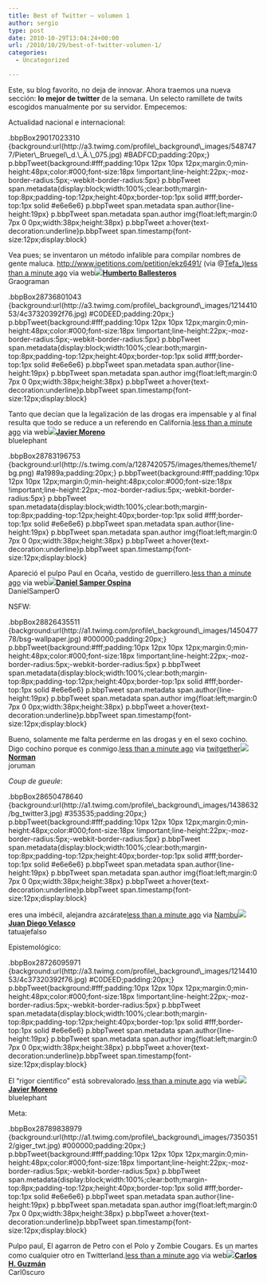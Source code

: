 ```yaml
---
title: Best of Twitter – volumen 1
author: sergio
type: post
date: 2010-10-29T13:04:24+00:00
url: /2010/10/29/best-of-twitter-volumen-1/
categories:
  - Uncategorized

---
```

Este, su blog favorito, no deja de innovar. Ahora traemos una nueva sección: **lo mejor de twitter** de la semana. Un selecto ramillete de twits escogidos manualmente por su servidor. Empecemos:

Actualidad nacional e internacional:
  
<!-- http://twitter.com/#!/Graograman/status/29017023310 --> .bbpBox29017023310 {background:url(http://a3.twimg.com/profile\_background\_images/5487477/Pieter\_Bruegel\_d.\_Ä.\_075.jpg) #BADFCD;padding:20px;} p.bbpTweet{background:#fff;padding:10px 12px 10px 12px;margin:0;min-height:48px;color:#000;font-size:18px !important;line-height:22px;-moz-border-radius:5px;-webkit-border-radius:5px} p.bbpTweet span.metadata{display:block;width:100%;clear:both;margin-top:8px;padding-top:12px;height:40px;border-top:1px solid #fff;border-top:1px solid #e6e6e6} p.bbpTweet span.metadata span.author{line-height:19px} p.bbpTweet span.metadata span.author img{float:left;margin:0 7px 0 0px;width:38px;height:38px} p.bbpTweet a:hover{text-decoration:underline}p.bbpTweet span.timestamp{font-size:12px;display:block} 

<div class='bbpBox29017023310'>
  <p class='bbpTweet'>
    Vea pues; se inventaron un método infalible para compilar nombres de gente maluca. <a href="http://www.ipetitions.com/petition/ekz6491/" rel="nofollow">http://www.ipetitions.com/petition/ekz6491/</a> (via @<a class="tweet-url username" href="http://twitter.com/Tefa_" rel="nofollow">Tefa_</a>)<span class='timestamp'><a title='Thu Oct 28 19:32:08 +0000 2010' href='http://twitter.com/#!/Graograman/status/29017023310'>less than a minute ago</a> via web</span><span class='metadata'><span class='author'><a href='http://twitter.com/Graograman'><img src='http://a2.twimg.com/profile_images/1136994442/paltwitter_normal.jpg' /></a><strong><a href='http://twitter.com/Graograman'>Humberto Ballesteros</a></strong><br />Graograman</span></span>
  </p>
</div>

<!-- end of tweet -->

<!-- http://twitter.com/#!/bluelephant/status/28736801043 --> .bbpBox28736801043 {background:url(http://a3.twimg.com/profile\_background\_images/121441053/4c37320392f76.jpg) #C0DEED;padding:20px;} p.bbpTweet{background:#fff;padding:10px 12px 10px 12px;margin:0;min-height:48px;color:#000;font-size:18px !important;line-height:22px;-moz-border-radius:5px;-webkit-border-radius:5px} p.bbpTweet span.metadata{display:block;width:100%;clear:both;margin-top:8px;padding-top:12px;height:40px;border-top:1px solid #fff;border-top:1px solid #e6e6e6} p.bbpTweet span.metadata span.author{line-height:19px} p.bbpTweet span.metadata span.author img{float:left;margin:0 7px 0 0px;width:38px;height:38px} p.bbpTweet a:hover{text-decoration:underline}p.bbpTweet span.timestamp{font-size:12px;display:block} 

<div class='bbpBox28736801043'>
  <p class='bbpTweet'>
    Tanto que decían que la legalización de las drogas era impensable y al final resulta que todo se reduce a un referendo en California.<span class='timestamp'><a title='Mon Oct 25 23:38:47 +0000 2010' href='http://twitter.com/#!/bluelephant/status/28736801043'>less than a minute ago</a> via web</span><span class='metadata'><span class='author'><a href='http://twitter.com/bluelephant'><img src='http://a2.twimg.com/profile_images/866452798/tumblr_l1369vkAmJ1qz8lbi_normal.jpg' /></a><strong><a href='http://twitter.com/bluelephant'>Javier Moreno</a></strong><br />bluelephant</span></span>
  </p>
</div>

<!-- end of tweet -->

<!-- http://twitter.com/#!/DanielSamperO/status/28783196753 --> .bbpBox28783196753 {background:url(http://s.twimg.com/a/1287420575/images/themes/theme1/bg.png) #a1989a;padding:20px;} p.bbpTweet{background:#fff;padding:10px 12px 10px 12px;margin:0;min-height:48px;color:#000;font-size:18px !important;line-height:22px;-moz-border-radius:5px;-webkit-border-radius:5px} p.bbpTweet span.metadata{display:block;width:100%;clear:both;margin-top:8px;padding-top:12px;height:40px;border-top:1px solid #fff;border-top:1px solid #e6e6e6} p.bbpTweet span.metadata span.author{line-height:19px} p.bbpTweet span.metadata span.author img{float:left;margin:0 7px 0 0px;width:38px;height:38px} p.bbpTweet a:hover{text-decoration:underline}p.bbpTweet span.timestamp{font-size:12px;display:block} 

<div class='bbpBox28783196753'>
  <p class='bbpTweet'>
    Apareció el pulpo Paul en Ocaña, vestido de guerrillero.<span class='timestamp'><a title='Tue Oct 26 12:00:07 +0000 2010' href='http://twitter.com/#!/DanielSamperO/status/28783196753'>less than a minute ago</a> via web</span><span class='metadata'><span class='author'><a href='http://twitter.com/DanielSamperO'><img src='http://a1.twimg.com/profile_images/856216389/danielsamper_normal.jpg' /></a><strong><a href='http://twitter.com/DanielSamperO'>Daniel Samper Ospina</a></strong><br />DanielSamperO</span></span>
  </p>
</div>

<!-- end of tweet -->

NSFW:
  
<!-- http://twitter.com/#!/joruman/status/28826435511 --> .bbpBox28826435511 {background:url(http://a1.twimg.com/profile\_background\_images/145047778/bsg-wallpaper.jpg) #000000;padding:20px;} p.bbpTweet{background:#fff;padding:10px 12px 10px 12px;margin:0;min-height:48px;color:#000;font-size:18px !important;line-height:22px;-moz-border-radius:5px;-webkit-border-radius:5px} p.bbpTweet span.metadata{display:block;width:100%;clear:both;margin-top:8px;padding-top:12px;height:40px;border-top:1px solid #fff;border-top:1px solid #e6e6e6} p.bbpTweet span.metadata span.author{line-height:19px} p.bbpTweet span.metadata span.author img{float:left;margin:0 7px 0 0px;width:38px;height:38px} p.bbpTweet a:hover{text-decoration:underline}p.bbpTweet span.timestamp{font-size:12px;display:block} 

<div class='bbpBox28826435511'>
  <p class='bbpTweet'>
    Bueno, solamente me falta perderme en las drogas y en el sexo cochino. Digo cochino porque es conmigo.<span class='timestamp'><a title='Tue Oct 26 21:21:25 +0000 2010' href='http://twitter.com/#!/joruman/status/28826435511'>less than a minute ago</a> via <a href="http://www.twitgether.com" rel="nofollow">twitgether</a></span><span class='metadata'><span class='author'><a href='http://twitter.com/joruman'><img src='http://a2.twimg.com/profile_images/1144279842/vlcsnap-2010-10-13-19h21m23s224_normal.png' /></a><strong><a href='http://twitter.com/joruman'>Norman</a></strong><br />joruman</span></span>
  </p>
</div>

<!-- end of tweet -->

_Coup de gueule_:
  
<!-- http://twitter.com/#!/tatuajefalso/status/28650478640 --> .bbpBox28650478640 {background:url(http://a1.twimg.com/profile\_background\_images/1438632/bg_twitter3.jpg) #353535;padding:20px;} p.bbpTweet{background:#fff;padding:10px 12px 10px 12px;margin:0;min-height:48px;color:#000;font-size:18px !important;line-height:22px;-moz-border-radius:5px;-webkit-border-radius:5px} p.bbpTweet span.metadata{display:block;width:100%;clear:both;margin-top:8px;padding-top:12px;height:40px;border-top:1px solid #fff;border-top:1px solid #e6e6e6} p.bbpTweet span.metadata span.author{line-height:19px} p.bbpTweet span.metadata span.author img{float:left;margin:0 7px 0 0px;width:38px;height:38px} p.bbpTweet a:hover{text-decoration:underline}p.bbpTweet span.timestamp{font-size:12px;display:block} 

<div class='bbpBox28650478640'>
  <p class='bbpTweet'>
    eres una imbécil, alejandra azcárate<span class='timestamp'><a title='Mon Oct 25 02:01:28 +0000 2010' href='http://twitter.com/#!/tatuajefalso/status/28650478640'>less than a minute ago</a> via <a href="http://www.nambu.com/" rel="nofollow">Nambu</a></span><span class='metadata'><span class='author'><a href='http://twitter.com/tatuajefalso'><img src='http://a2.twimg.com/profile_images/546367822/twitter-avatar_normal.jpg' /></a><strong><a href='http://twitter.com/tatuajefalso'>Juan Diego Velasco</a></strong><br />tatuajefalso</span></span>
  </p>
</div>

<!-- end of tweet -->

Epistemológico:
  
<!-- http://twitter.com/#!/bluelephant/status/28726095971 --> .bbpBox28726095971 {background:url(http://a3.twimg.com/profile\_background\_images/121441053/4c37320392f76.jpg) #C0DEED;padding:20px;} p.bbpTweet{background:#fff;padding:10px 12px 10px 12px;margin:0;min-height:48px;color:#000;font-size:18px !important;line-height:22px;-moz-border-radius:5px;-webkit-border-radius:5px} p.bbpTweet span.metadata{display:block;width:100%;clear:both;margin-top:8px;padding-top:12px;height:40px;border-top:1px solid #fff;border-top:1px solid #e6e6e6} p.bbpTweet span.metadata span.author{line-height:19px} p.bbpTweet span.metadata span.author img{float:left;margin:0 7px 0 0px;width:38px;height:38px} p.bbpTweet a:hover{text-decoration:underline}p.bbpTweet span.timestamp{font-size:12px;display:block} 

<div class='bbpBox28726095971'>
  <p class='bbpTweet'>
    El &#8220;rigor científico&#8221; está sobrevalorado.<span class='timestamp'><a title='Mon Oct 25 21:22:23 +0000 2010' href='http://twitter.com/#!/bluelephant/status/28726095971'>less than a minute ago</a> via web</span><span class='metadata'><span class='author'><a href='http://twitter.com/bluelephant'><img src='http://a2.twimg.com/profile_images/866452798/tumblr_l1369vkAmJ1qz8lbi_normal.jpg' /></a><strong><a href='http://twitter.com/bluelephant'>Javier Moreno</a></strong><br />bluelephant</span></span>
  </p>
</div>

<!-- end of tweet -->

Meta:
  
<!-- http://twitter.com/#!/Carl0scuro/status/28789838979 --> .bbpBox28789838979 {background:url(http://a1.twimg.com/profile\_background\_images/73503512/giger_twt.jpg) #000000;padding:20px;} p.bbpTweet{background:#fff;padding:10px 12px 10px 12px;margin:0;min-height:48px;color:#000;font-size:18px !important;line-height:22px;-moz-border-radius:5px;-webkit-border-radius:5px} p.bbpTweet span.metadata{display:block;width:100%;clear:both;margin-top:8px;padding-top:12px;height:40px;border-top:1px solid #fff;border-top:1px solid #e6e6e6} p.bbpTweet span.metadata span.author{line-height:19px} p.bbpTweet span.metadata span.author img{float:left;margin:0 7px 0 0px;width:38px;height:38px} p.bbpTweet a:hover{text-decoration:underline}p.bbpTweet span.timestamp{font-size:12px;display:block} 

<div class='bbpBox28789838979'>
  <p class='bbpTweet'>
    Pulpo paul, El agarron de Petro con el Polo y Zombie Cougars. Es un martes como cualquier otro en Twitterland.<span class='timestamp'><a title='Tue Oct 26 13:21:27 +0000 2010' href='http://twitter.com/#!/Carl0scuro/status/28789838979'>less than a minute ago</a> via web</span><span class='metadata'><span class='author'><a href='http://twitter.com/Carl0scuro'><img src='http://a3.twimg.com/profile_images/1140218659/zombiechg_normal.jpg' /></a><strong><a href='http://twitter.com/Carl0scuro'>Carlos H. Guzmán</a></strong><br />Carl0scuro</span></span>
  </p>
</div>

<!-- end of tweet -->